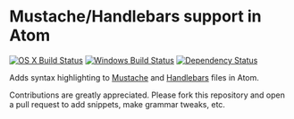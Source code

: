 # Mustache/Handlebars support in Atom
[![OS X Build Status](https://travis-ci.org/atom/language-mustache.svg?branch=master)](https://travis-ci.org/atom/language-mustache)
[![Windows Build Status](https://ci.appveyor.com/api/projects/status/mbxnxaojqp0g7ldv/branch/master?svg=true)](https://ci.appveyor.com/project/Atom/language-mustache/branch/master)
[![Dependency Status](https://david-dm.org/atom/language-mustache.svg)](https://david-dm.org/atom/language-mustache)

Adds syntax highlighting to [Mustache](http://mustache.github.io) and [Handlebars](http://handlebarsjs.com) files in Atom.

Contributions are greatly appreciated. Please fork this repository and open a pull request to add snippets, make grammar tweaks, etc.
